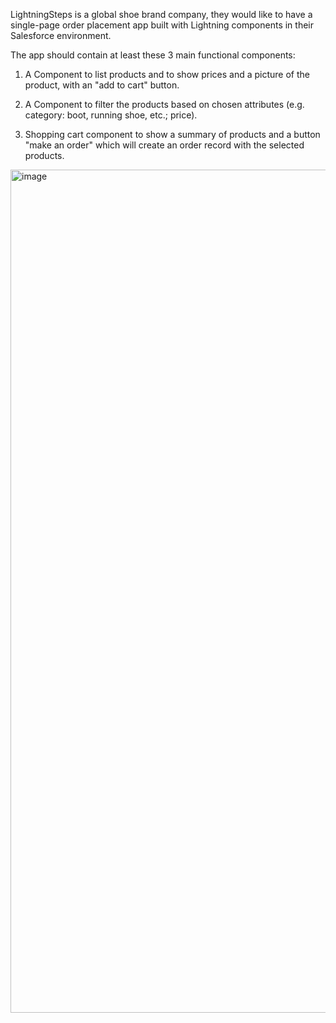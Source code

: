 LightningSteps is a global shoe brand company, they would like to have a single-page order placement app built with Lightning components in their Salesforce environment. 

The app should contain at least these 3 main functional components: 

1. A Component to list products and to show prices and a picture of the product, with an "add to cart" button. 

2. A Component to filter the products based on chosen attributes (e.g. category: boot, running shoe, etc.; price). 

3. Shopping cart component to show a summary of products and a button "make an order" which will create an order record with the selected products. 

<img width="1349" alt="image" src="https://github.com/annaSinha/Salesforce-Projects/assets/27856310/d68e8fc5-56ce-4b07-93ab-5e57ece903d0">
